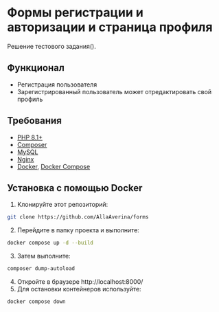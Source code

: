 # Формы регистрации и авторизации и страница профиля
Решение тестового задания().

## Функционал
* Регистрация пользователя 
* Зарегистрированный пользователь может отредактировать свой профиль

## Требования
* [PHP 8.1+](https://www.php.net/)
* [Composer](https://getcomposer.org/)
* [MySQL](https://www.mysql.com/)
* [Nginx](https://nginx.org/)
* [Docker](https://www.docker.com/), [Docker Compose](https://docs.docker.com/compose/)

## Установка с помощью Docker
1. Клонируйте этот репозиторий:
```sh
git clone https://github.com/AllaAverina/forms
```
2. Перейдите в папку проекта и выполните:
```sh
docker compose up -d --build
```
3. Затем выполните:
```sh
composer dump-autoload
```
4. Откройте в браузере http://localhost:8000/
5. Для остановки контейнеров используйте:
```sh
docker compose down
```